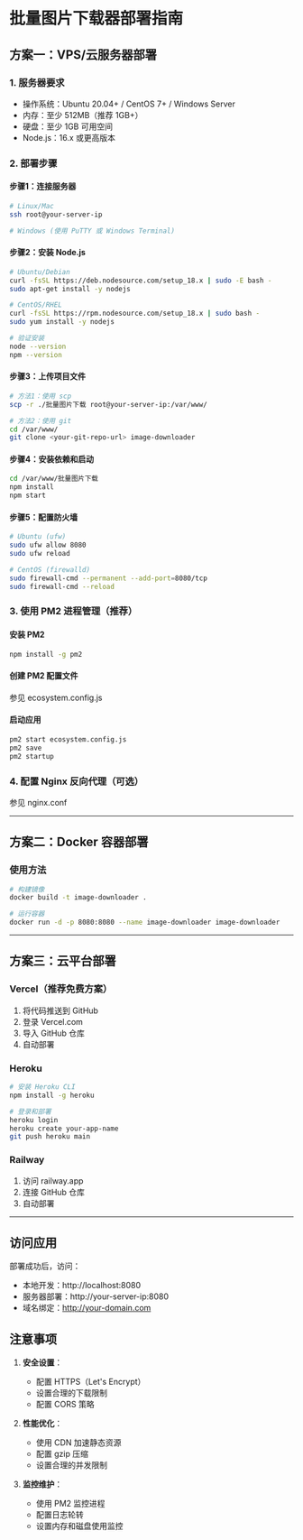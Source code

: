 # 批量图片下载器部署指南

## 方案一：VPS/云服务器部署

### 1. 服务器要求
- 操作系统：Ubuntu 20.04+ / CentOS 7+ / Windows Server
- 内存：至少 512MB（推荐 1GB+）
- 硬盘：至少 1GB 可用空间
- Node.js：16.x 或更高版本

### 2. 部署步骤

#### 步骤1：连接服务器
```bash
# Linux/Mac
ssh root@your-server-ip

# Windows (使用 PuTTY 或 Windows Terminal)
```

#### 步骤2：安装 Node.js
```bash
# Ubuntu/Debian
curl -fsSL https://deb.nodesource.com/setup_18.x | sudo -E bash -
sudo apt-get install -y nodejs

# CentOS/RHEL
curl -fsSL https://rpm.nodesource.com/setup_18.x | sudo bash -
sudo yum install -y nodejs

# 验证安装
node --version
npm --version
```

#### 步骤3：上传项目文件
```bash
# 方法1：使用 scp
scp -r ./批量图片下载 root@your-server-ip:/var/www/

# 方法2：使用 git
cd /var/www/
git clone <your-git-repo-url> image-downloader
```

#### 步骤4：安装依赖和启动
```bash
cd /var/www/批量图片下载
npm install
npm start
```

#### 步骤5：配置防火墙
```bash
# Ubuntu (ufw)
sudo ufw allow 8080
sudo ufw reload

# CentOS (firewalld)
sudo firewall-cmd --permanent --add-port=8080/tcp
sudo firewall-cmd --reload
```

### 3. 使用 PM2 进程管理（推荐）

#### 安装 PM2
```bash
npm install -g pm2
```

#### 创建 PM2 配置文件
参见 ecosystem.config.js

#### 启动应用
```bash
pm2 start ecosystem.config.js
pm2 save
pm2 startup
```

### 4. 配置 Nginx 反向代理（可选）

参见 nginx.conf

---

## 方案二：Docker 容器部署

### 使用方法
```bash
# 构建镜像
docker build -t image-downloader .

# 运行容器
docker run -d -p 8080:8080 --name image-downloader image-downloader
```

---

## 方案三：云平台部署

### Vercel（推荐免费方案）
1. 将代码推送到 GitHub
2. 登录 Vercel.com
3. 导入 GitHub 仓库
4. 自动部署

### Heroku
```bash
# 安装 Heroku CLI
npm install -g heroku

# 登录和部署
heroku login
heroku create your-app-name
git push heroku main
```

### Railway
1. 访问 railway.app
2. 连接 GitHub 仓库
3. 自动部署

---

## 访问应用

部署成功后，访问：
- 本地开发：http://localhost:8080
- 服务器部署：http://your-server-ip:8080
- 域名绑定：http://your-domain.com

## 注意事项

1. **安全设置**：
   - 配置 HTTPS（Let's Encrypt）
   - 设置合理的下载限制
   - 配置 CORS 策略

2. **性能优化**：
   - 使用 CDN 加速静态资源
   - 配置 gzip 压缩
   - 设置合理的并发限制

3. **监控维护**：
   - 使用 PM2 监控进程
   - 配置日志轮转
   - 设置内存和磁盘使用监控
